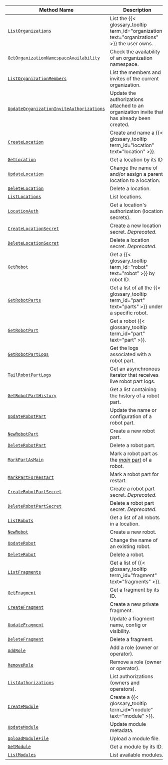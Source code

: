 <!-- prettier-ignore -->
Method Name | Description
----------- | -----------
[`ListOrganizations`](/build/program/apis/cloud/#listorganizations) | List the {{< glossary_tooltip term_id="organization" text="organizations" >}} the user owns.
[`GetOrganizationNamespaceAvailability`](/build/program/apis/cloud/#getorganizationnamespaceavailability) | Check the availability of an organization namespace.
[`ListOrganizationMembers`](/build/program/apis/cloud/#listorganizationmembers) | List the members and invites of the current organization.
[`UpdateOrganizationInviteAuthorizations`](/build/program/apis/cloud/#updateorganizationinviteauthorizations) | Update the authorizations attached to an organization invite that has already been created.
[`CreateLocation`](/build/program/apis/cloud/#createlocation) | Create and name a {{< glossary_tooltip term_id="location" text="location" >}}.
[`GetLocation`](/build/program/apis/cloud/#getlocation) | Get a location by its ID.
[`UpdateLocation`](/build/program/apis/cloud/#updatelocation ) | Change the name of and/or assign a parent location to a location.
[`DeleteLocation`](/build/program/apis/cloud/#deletelocation ) | Delete a location.
[`ListLocations`](/build/program/apis/cloud/#listlocations ) | List locations.
[`LocationAuth`](/build/program/apis/cloud/#locationauth ) | Get a location's authorization (location secrets).
[`CreateLocationSecret`](/build/program/apis/cloud/#createlocationsecret ) | Create a new location secret. *Deprecated*.
[`DeleteLocationSecret`](/build/program/apis/cloud/#deletelocationsecret ) | Delete a location secret. *Deprecated*.
[`GetRobot`](/build/program/apis/cloud/#getrobot ) | Get a {{< glossary_tooltip term_id="robot" text="robot" >}} by robot ID.
[`GetRobotParts`](/build/program/apis/cloud/#getrobotparts ) | Get a list of all the {{< glossary_tooltip term_id="part" text="parts" >}} under a specific robot.
[`GetRobotPart`](/build/program/apis/cloud/#getrobotpart ) | Get a robot {{< glossary_tooltip term_id="part" text="part" >}}.
[`GetRobotPartLogs`](/build/program/apis/cloud/#getrobotpartlogs ) | Get the logs associated with a robot part.
[`TailRobotPartLogs`](/build/program/apis/cloud/#tailrobotpartlogs ) | Get an asynchronous iterator that receives live robot part logs.
[`GetRobotPartHistory`](/build/program/apis/cloud/#getrobotparthistory ) | Get a list containing the history of a robot part.
[`UpdateRobotPart`](/build/program/apis/cloud/#updaterobotpart ) | Update the name or configuration of a robot part.
[`NewRobotPart`](/build/program/apis/cloud/#newrobotpart ) | Create a new robot part.
[`DeleteRobotPart`](/build/program/apis/cloud/#deleterobotpart ) | Delete a robot part.
[`MarkPartAsMain`](/build/program/apis/cloud/#markpartasmain ) | Mark a robot part as the [_main_ part](/build/configure/parts-and-remotes/#robot-parts) of a robot.
[`MarkPartForRestart`](/build/program/apis/cloud/#markpartforrestart ) | Mark a robot part for restart.
[`CreateRobotPartSecret`](/build/program/apis/cloud/#createrobotpartsecret ) | Create a robot part secret. *Deprecated*.
[`DeleteRobotPartSecret`](/build/program/apis/cloud/#deleterobotpartsecret ) | Delete a robot part secret. *Deprecated*.
[`ListRobots`](/build/program/apis/cloud/#listrobots ) | Get a list of all robots in a location.
[`NewRobot`](/build/program/apis/cloud/#newrobot ) | Create a new robot.
[`UpdateRobot`](/build/program/apis/cloud/#updaterobot ) | Change the name of an existing robot.
[`DeleteRobot`](/build/program/apis/cloud/#deleterobot ) | Delete a robot.
[`ListFragments`](/build/program/apis/cloud/#listfragments ) | Get a list of {{< glossary_tooltip term_id="fragment" text="fragments" >}}.
[`GetFragment`](/build/program/apis/cloud/#getfragment ) | Get a fragment by its ID.
[`CreateFragment`](/build/program/apis/cloud/#createfragment ) | Create a new private fragment.
[`UpdateFragment`](/build/program/apis/cloud/#updatefragment ) | Update a fragment name, config or visibility.
[`DeleteFragment`](/build/program/apis/cloud/#deletefragment ) | Delete a fragment.
[`AddRole`](/build/program/apis/cloud/#addrole ) | Add a role (owner or operator).
[`RemoveRole`](/build/program/apis/cloud/#removerole ) | Remove a role (owner or operator).
[`ListAuthorizations`](/build/program/apis/cloud/#listauthorizations ) | List authorizations (owners and operators).
[`CreateModule`](/build/program/apis/cloud/#createmodule ) | Create a {{< glossary_tooltip term_id="module" text="module" >}}.
[`UpdateModule`](/build/program/apis/cloud/#updatemodule ) | Update module metadata.
[`UploadModuleFile`](/build/program/apis/cloud/#uploadmodulefile ) | Upload a module file.
[`GetModule`](/build/program/apis/cloud/#getmodule ) | Get a module by its ID.
[`ListModules`](/build/program/apis/cloud/#listmodules ) | List available modules.
